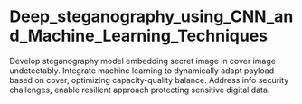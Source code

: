 # Deep_steganography_using_CNN_and_Machine_Learning_Techniques
Develop steganography model embedding secret image in cover image undetectably. Integrate machine learning to dynamically adapt payload based on cover, optimizing capacity-quality balance. Address info security challenges, enable resilient approach protecting sensitive digital data.
